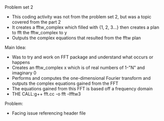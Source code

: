 Problem set 2
- This coding activity was not from the problem set 2, but was a topic covered from the part 2
- It creates a fftw_complex which filled with {1, 2, 3...} then creates a plan to fft the fftw_complex to y
- Outputs the complex equations that resulted from the fftw plan

Main Idea:
- Was to try and work on FFT package and understand what occurs or happens
- Creates an fftw_complex x which is of real numbers of 1-"N" and imaginary 0
- Performs and computes the one-dimensional Fourier transform and outputs the complex equations gained from the FFT
- The equations gained from this FFT is based off a frequency domain
- THE CALL:g++ fft.cc -o fft -lfftw3

Problem:
- Facing issue referencing header file
